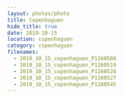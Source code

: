 ```yaml
---
layout: photos/photo
title: Copenhaguen
hide_title: true
date: 2019-10-15
location: copenhaguen
category: copenhaguen
filenames:
  - 2019_10_15_copenhaguen_P1160508
  - 2019_10_15_copenhaguen_P1160519
  - 2019_10_15_copenhaguen_P1160526
  - 2019_10_15_copenhaguen_P1160527
  - 2019_10_15_copenhaguen_P1160545
---
```

